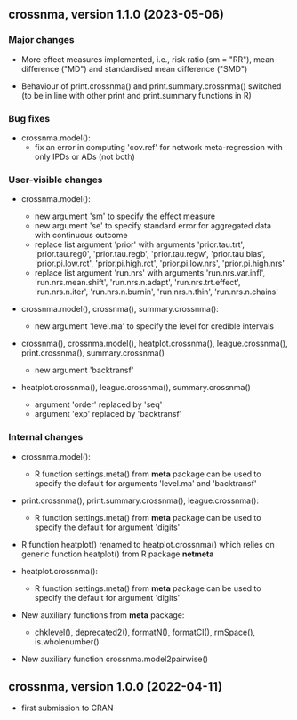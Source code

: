 ## crossnma, version 1.1.0 (2023-05-06)

### Major changes

* More effect measures implemented, i.e., risk ratio (sm = "RR"), mean
  difference ("MD") and standardised mean difference ("SMD")

* Behaviour of print.crossnma() and print.summary.crossnma() switched
  (to be in line with other print and print.summary functions in R)

### Bug fixes

* crossnma.model():
  - fix an error in computing 'cov.ref' for network meta-regression
    with only IPDs or ADs (not both)

### User-visible changes

* crossnma.model():
  - new argument 'sm' to specify the effect measure
  - new argument 'se' to specify standard error for aggregated data
    with continuous outcome
  - replace list argument 'prior' with arguments 'prior.tau.trt',
    'prior.tau.reg0', 'prior.tau.regb', 'prior.tau.regw',
    'prior.tau.bias', 'prior.pi.low.rct', 'prior.pi.high.rct',
    'prior.pi.low.nrs', 'prior.pi.high.nrs'
  - replace list argument 'run.nrs' with arguments 'run.nrs.var.infl',
    'run.nrs.mean.shift', 'run.nrs.n.adapt', 'run.nrs.trt.effect',
    'run.nrs.n.iter', 'run.nrs.n.burnin', 'run.nrs.n.thin',
    'run.nrs.n.chains'

* crossnma.model(), crossnma(), summary.crossnma():
  - new argument 'level.ma' to specify the level for credible
    intervals

* crossnma(), crossnma.model(), heatplot.crossnma(),
  league.crossnma(), print.crossnma(), summary.crossnma()
  - new argument 'backtransf'

* heatplot.crossnma(), league.crossnma(), summary.crossnma()
  - argument 'order' replaced by 'seq'
  - argument 'exp' replaced by 'backtransf'

### Internal changes

* crossnma.model():
  - R function settings.meta() from **meta** package can be used to
    specify the default for arguments 'level.ma' and 'backtransf'

* print.crossnma(), print.summary.crossnma(), league.crossnma():
  - R function settings.meta() from **meta** package can be used to
    specify the default for argument 'digits'

* R function heatplot() renamed to heatplot.crossnma() which relies on
  generic function heatplot() from R package **netmeta**

* heatplot.crossnma():
  - R function settings.meta() from **meta** package can be used to
    specify the default for argument 'digits'

* New auxiliary functions from **meta** package:
  - chklevel(), deprecated2(), formatN(), formatCI(), rmSpace(),
    is.wholenumber()

* New auxiliary function crossnma.model2pairwise()


## crossnma, version 1.0.0 (2022-04-11)

* first submission to CRAN
